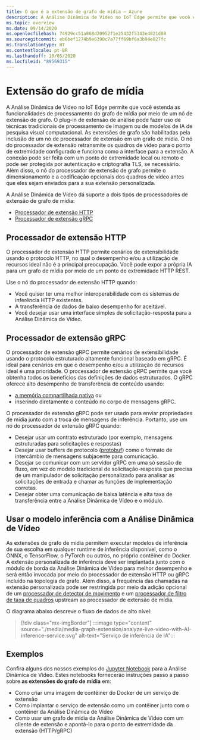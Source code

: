 ```yaml
---
title: O que é a extensão de grafo de mídia – Azure
description: A Análise Dinâmica de Vídeo no IoT Edge permite que você estenda as funcionalidades de processamento do grafo de mídia por meio de um nó de extensão de grafo.
ms.topic: overview
ms.date: 09/14/2020
ms.openlocfilehash: 74929cc51a868d20952f1e25432f5343e4821d08
ms.sourcegitcommit: eb6bef1274b9e6390c7a77ff69bf6a3b94e827fc
ms.translationtype: HT
ms.contentlocale: pt-BR
ms.lasthandoff: 10/05/2020
ms.locfileid: "89569315"
---
```

# <a name="media-graph-extension"></a>Extensão do grafo de mídia

A Análise Dinâmica de Vídeo no IoT Edge permite que você estenda as funcionalidades de processamento do grafo de mídia por meio de um nó de extensão de grafo. O plug-in de extensão de análise pode fazer uso de técnicas tradicionais de processamento de imagem ou de modelos de IA de pesquisa visual computacional. As extensões de grafo são habilitadas pela inclusão de um nó de processador de extensão em um grafo de mídia. O nó do processador de extensão retransmite os quadros de vídeo para o ponto de extremidade configurado e funciona como a interface para a extensão. A conexão pode ser feita com um ponto de extremidade local ou remoto e pode ser protegida por autenticação e criptografia TLS, se necessário. Além disso, o nó do processador de extensão de grafo permite o dimensionamento e a codificação opcionais dos quadros de vídeo antes que eles sejam enviados para a sua extensão personalizada.

A Análise Dinâmica de Vídeo dá suporte a dois tipos de processadores de extensão de grafo de mídia:

* [Processador de extensão HTTP](media-graph-concept.md#http-extension-processor)
* [Processador de extensão gRPC](media-graph-concept.md#grpc-extension-processor)

## <a name="http-extension-processor"></a>Processador de extensão HTTP

O processador de extensão HTTP permite cenários de extensibilidade usando o protocolo HTTP, no qual o desempenho e/ou a utilização de recursos ideal não é a principal preocupação. Você pode expor a própria IA para um grafo de mídia por meio de um ponto de extremidade HTTP REST. 

Use o nó do processador de extensão HTTP quando:

* Você quiser ter uma melhor interoperabilidade com os sistemas de inferência HTTP existentes.
* A transferência de dados de baixo desempenho for aceitável.
* Você desejar usar uma interface simples de solicitação-resposta para a Análise Dinâmica de Vídeo.

## <a name="grpc-extension-processor"></a>Processador de extensão gRPC

O processador de extensão gRPC permite cenários de extensibilidade usando o protocolo estruturado altamente funcional baseado em gRPC. É ideal para cenários em que o desempenho e/ou a utilização de recursos ideal é uma prioridade. O processador de extensão gRPC permite que você obtenha todos os benefícios das definições de dados estruturados. O gRPC oferece alto desempenho de transferência de conteúdo usando:

* [a memória compartilhada nativa](https://en.wikipedia.org/wiki/Shared_memory) ou 
* inserindo diretamente o conteúdo no corpo de mensagens gRPC. 

O processador de extensão gRPC pode ser usado para enviar propriedades de mídia junto com a troca de mensagens de inferência.
Portanto, use um nó do processador de extensão gRPC quando:

* Desejar usar um contrato estruturado (por exemplo, mensagens estruturadas para solicitações e respostas)
* Desejar usar buffers de protocolo ([protobuf](https://developers.google.com/protocol-buffers)) como o formato de intercâmbio de mensagens subjacente para comunicação.
* Desejar se comunicar com um servidor gRPC em uma só sessão de fluxo, em vez do modelo tradicional de solicitação-resposta que precisa de um manipulador de solicitação personalizado para analisar as solicitações de entrada e chamar as funções de implementação corretas. 
* Desejar obter uma comunicação de baixa latência e alta taxa de transferência entre a Análise Dinâmica de Vídeo e o módulo.

## <a name="use-your-inferencing-model-with-live-video-analytics"></a>Usar o modelo inferência com a Análise Dinâmica de Vídeo

As extensões de grafo de mídia permitem executar modelos de inferência de sua escolha em qualquer runtime de inferência disponível, como o ONNX, o TensorFlow, o PyTorch ou outros, no próprio contêiner do Docker. A extensão personalizada de inferência deve ser implantada junto com o módulo de borda da Análise Dinâmica de Vídeo para melhor desempenho e será então invocada por meio do processador de extensão HTTP ou gRPC incluído na topologia de grafo. Além disso, a frequência das chamadas na extensão personalizada pode ser restringida por meio da adição opcional de um [processador de detector de movimento](media-graph-concept.md#motion-detection-processor) e um [processador de filtro de taxa de quadros](media-graph-concept.md#frame-rate-filter-processor) upstream ao processador de extensão de mídia.

O diagrama abaixo descreve o fluxo de dados de alto nível:

> [!div class="mx-imgBorder"]
> :::image type="content" source="./media/media-graph-extension/analyze-live-video-with-AI-inference-service.svg" alt-text="Serviço de inferência de IA":::

## <a name="samples"></a>Exemplos

Confira alguns dos nossos exemplos do [Jupyter Notebook](https://github.com/Azure/live-video-analytics/blob/master/utilities/video-analysis/notebooks/readme.md) para a Análise Dinâmica de Vídeo. Estes notebooks fornecerão instruções passo a passo sobre **as extensões do grafo de mídia** em:

* Como criar uma imagem de contêiner do Docker de um serviço de extensão
* Como implantar o serviço de extensão como um contêiner junto com o contêiner da Análise Dinâmica de Vídeo
* Como usar um grafo de mídia da Análise Dinâmica de Vídeo com um cliente de extensão e apontá-lo para o ponto de extremidade da extensão (HTTP/gRPC)